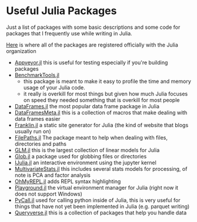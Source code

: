# Useful Julia Packages

Just a list of packages with some basic descriptions and some code for packages that I frequently use while writing in Julia.

[Here](https://github.com/JuliaRegistries/General) is where all of the packages are registered officially with the Julia organization

- [Appveyor.jl](https://github.com/JuliaCI/Appveyor.jl) this is useful for testing especially if you're building packages
- [BenchmarkTools.jl](https://github.com/JuliaCI/BenchmarkTools.jl)
    - this package is meant to make it easy to profile the time and memory usage of your Julia code.
    - it really is overkill for most things but given how much Julia focuses on speed they needed something that is overkill for most people
- [DataFrames.jl](https://github.com/JuliaData/DataFrames.jl) the most popular data frame package in Julia
- [DataFramesMeta.jl](https://github.com/JuliaData/DataFramesMeta.jl) this is a collection of macros that make dealing with data frames easier
- [Franklin.jl](https://franklinjl.org/) a static site generator for Julia (the kind of website that blogs usually run on)
- [FilePaths.jl](https://github.com/rofinn/FilePaths.jl) The package meant to help when dealing with files, directories and paths
- [GLM.jl](https://github.com/JuliaStats/GLM.jl) this is the largest collection of linear models for Julia
- [Glob.jl](https://github.com/vtjnash/Glob.jl) a package used for globbing files or directories
- [IJulia.jl](https://github.com/JuliaLang/IJulia.jl) an interactive environment using the jupyter kernel
- [MultivariateStats.jl](https://github.com/JuliaStats/MultivariateStats.jl) this includes several stats models for processing, of note is PCA and factor analysis
- [OhMyREPL.jl](https://github.com/KristofferC/OhMyREPL.jl) adds REPL syntax highlighting
- [Playground.jl](https://github.com/rofinn/Playground.jl) the virtual environment manager for Julia (right now it does not support Windows)
- [PyCall.jl](https://github.com/JuliaPy/PyCall.jl) used for calling python inside of Julia, this is very useful for things that have not yet been implemented in Julia (e.g. parquet writing)
- [Queryverse.jl](https://github.com/queryverse/Queryverse.jl) this is a collection of packages that help you handle data
